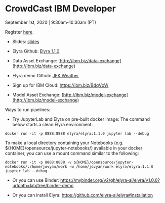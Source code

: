 # CrowdCast IBM Developer

September 1st, 2020 | 9:30am-10:30am (PT)

Register [here](https://www.crowdcast.io/e/introduction-to-elyra-ai/register?utm_source=profile&utm_medium=profile_web&utm_campaign=profile).

- Slides: [slides](https://github.com/CODAIT/presentations/tree/master/talks/2020-09-01_Crowdcast-Elyra)

- Elyra Github: [Elyra 1.1.0](https://github.com/elyra-ai/elyra)

- Data Asset Exchange: [http://ibm.biz/data-exchange](http://ibm.biz/data-exchange)

- Elyra demo Github: [JFK Weather](https://github.com/elyra-ai/examples/tree/master/pipelines/dax_noaa_weather_data)

- Sign up for IBM Cloud: https://ibm.biz/BdqVxW

- Model Asset Exchange: [http://ibm.biz/model-exchange](http://ibm.biz/model-exchange)

Ways to run pipelines:

- Try JupyterLab and Elyra on pre-built docker image:
The command below starts a clean Elyra environment:

```
docker run -it -p 8888:8888 elyra/elyra:1.1.0 jupyter lab --debug
```

To make a local directory containing your Notebooks (e.g. ${HOME}/opensource/jupyter-notebooks/) available in your
docker container, you can use a mount command similar to the following:

```
docker run -it -p 8888:8888 -v ${HOME}/opensource/jupyter-notebooks/:/home/jovyan/work -w /home/jovyan/work elyra/elyra:1.1.0 jupyter lab --debug
```

- Or you can use Binder: https://mybinder.org/v2/gh/elyra-ai/elyra/v1.0.0?urlpath=lab/tree/binder-demo

- Or you can install Elyra: https://github.com/elyra-ai/elyra#installation